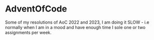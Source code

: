 # AdventOfCode

Some of my resolutions of AoC 2022 and 2023,
I am doing it SLOW - i.e normally when I am in a mood and have enough time I sole one or two assignments per week.
